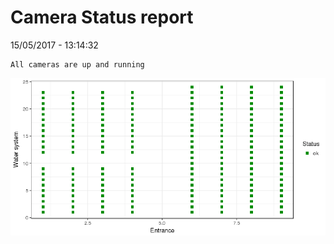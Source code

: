 Camera Status report
================
15/05/2017 - 13:14:32

    All cameras are up and running

![](camreport_files/figure-markdown_github/unnamed-chunk-2-1.png)
